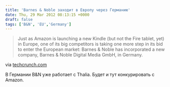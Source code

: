```yaml
---
title: 'Barnes & Noble заходит в Европу через Германию'
date: Thu, 29 Mar 2012 08:13:15 +0000
draft: false
tags: ['B&N', 'EU','Germany']
---
```


> Just as Amazon is launching a new Kindle (but not the Fire tablet, yet) in Europe, one of its big competitors is taking one more step in its bid to enter the European market: Barnes &amp; Noble has incorporated a new company, Barnes &amp; Noble Digital Media GmbH, in Germany.

via [techcrunch.com](http://techcrunch.com/2012/03/29/barnes-noble-incorporates-in-germany-closest-sign-yet-of-european-nook-launch/)

В Германии B&N уже работает с Thalia. Будет и тут конкурировать с Amazon.